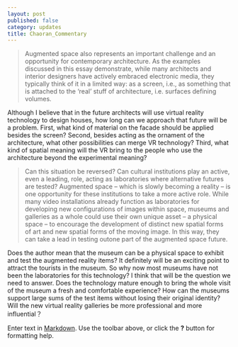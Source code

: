 ```yaml
---
layout: post
published: false
category: updates
title: Chaoran_Commentary
---
```

> Augmented space also represents an important challenge and an opportunity for contemporary architecture. As the examples discussed in this essay demonstrate, while many architects and interior designers have actively embraced electronic media, they typically think of it in a limited way: as a screen, i.e., as something that is attached to the  ‘real’ stuff of architecture, i.e. surfaces defining volumes.

Although I believe that in the future architects will use virtual reality technology to design houses, how long can we approach that future will be a problem. First, what kind of material on the facade should be applied besides the screen? Second, besides acting as the ornament of the architecture, what other possibilities can merge VR technology? Third, what kind of spatial meaning will the VR bring to the people who use the architecture beyond the experimental meaning?


> Can this situation be reversed? Can cultural institutions play an active, even a leading, role, acting as laboratories where alternative futures are tested? Augmented space – which is slowly becoming a reality – is one opportunity for these institutions to take a more active role. While many video installations already function as laboratories for developing new configurations of images within space, museums and galleries as a whole could use their own unique asset – a physical space – to encourage the development of distinct new spatial forms of art and new spatial forms of the moving image. In this way, they can take a lead in testing outone part of the augmented space future.  

Does the author mean that the museum can be a physical space to exhibit and test the augmented reality items? It definitely will be an exciting point to attract the tourists in the museum. So why now most museums have not been the laboratories for this technology? I think that will be the question we need to answer. Does the technology mature enough to bring the whole visit of the museum a fresh and comfortable experience? How can the museums support large sums of the test items without losing their original identity?
Will the new virtual reality galleries be more professional and more influential？ 
 





Enter text in [Markdown](http://daringfireball.net/projects/markdown/). Use the toolbar above, or click the **?** button for formatting help.
